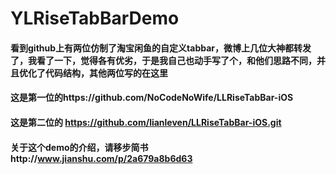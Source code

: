 # YLRiseTabBarDemo
#### 看到github上有两位仿制了淘宝闲鱼的自定义tabbar，微博上几位大神都转发了，我看了一下，觉得各有优劣，于是我自己也动手写了个，和他们思路不同，并且优化了代码结构，其他两位写的在这里
#### 这是第一位的https://github.com/NoCodeNoWife/LLRiseTabBar-iOS
#### 这是第二位的 https://github.com/lianleven/LLRiseTabBar-iOS.git
#### 关于这个demo的介绍，请移步简书http://www.jianshu.com/p/2a679a8b6d63
